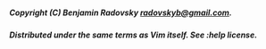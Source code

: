 ##### Copyright (C) Benjamin Radovsky <radovskyb@gmail.com>.
##### Distributed under the same terms as Vim itself. See :help license.
